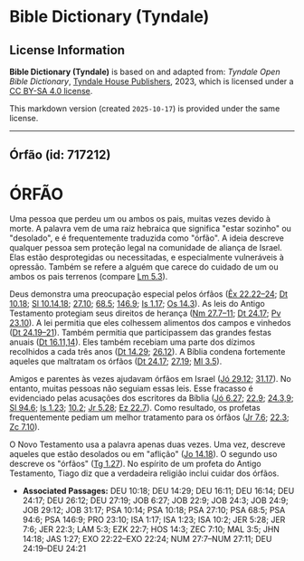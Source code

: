 # Bible Dictionary (Tyndale)

## License Information

**Bible Dictionary (Tyndale)** is based on and adapted from: _Tyndale Open Bible Dictionary_, [Tyndale House Publishers](https://tyndaleopenresources.com/), 2023, which is licensed under a [CC BY-SA 4.0 license](https://creativecommons.org/licenses/by-sa/4.0/legalcode.en).

This markdown version (created `2025-10-17`) is provided under the same license.



--------------------------------

## Órfão (id: 717212)

ÓRFÃO
=====

Uma pessoa que perdeu um ou ambos os pais, muitas vezes devido à morte. A palavra vem de uma raiz hebraica que significa "estar sozinho" ou "desolado", e é frequentemente traduzida como "órfão". A ideia descreve qualquer pessoa sem proteção legal na comunidade de aliança de Israel. Elas estão desprotegidas ou necessitadas, e especialmente vulneráveis à opressão. Também se refere a alguém que carece do cuidado de um ou ambos os pais terrenos (compare [Lm 5\.3](https://ref.ly/Lam5:3)).

Deus demonstra uma preocupação especial pelos órfãos ([Êx 22\.22–24](https://ref.ly/Exod22:22-Exod22:24); [Dt 10\.18](https://ref.ly/Deut10:18); [Sl 10\.14,18](https://ref.ly/Ps10:14,Ps10:18); [27\.10](https://ref.ly/Ps27:10); [68\.5](https://ref.ly/Ps68:5); [146\.9](https://ref.ly/Ps146:9); [Is 1\.17](https://ref.ly/Isa1:17); [Os 14\.3](https://ref.ly/Hos14:3)). As leis do Antigo Testamento protegiam seus direitos de herança ([Nm 27\.7–11](https://ref.ly/Num27:7-Num27:11); [Dt 24\.17](https://ref.ly/Deut24:17); [Pv 23\.10](https://ref.ly/Prov23:10)). A lei permitia que eles colhessem alimentos dos campos e vinhedos ([Dt 24\.19–21](https://ref.ly/Deut24:19-Deut24:21)). Também permitia que participassem das grandes festas anuais ([Dt 16\.11,14](https://ref.ly/Deut16:11,Deut16:14)). Eles também recebiam uma parte dos dízimos recolhidos a cada três anos ([Dt 14\.29](https://ref.ly/Deut14:29); [26\.12](https://ref.ly/Deut26:12)). A Bíblia condena fortemente aqueles que maltratam os órfãos ([Dt 24\.17](https://ref.ly/Deut24:17); [27\.19](https://ref.ly/Deut27:19); [Ml 3\.5](https://ref.ly/Mal3:5)).

Amigos e parentes às vezes ajudavam órfãos em Israel ([Jó 29\.12](https://ref.ly/Job29:12); [31\.17](https://ref.ly/Job31:17)). No entanto, muitas pessoas não seguiam essas leis. Esse fracasso é evidenciado pelas acusações dos escritores da Bíblia ([Jó 6\.27](https://ref.ly/Job6:27); [22\.9](https://ref.ly/Job22:9); [24\.3,9](https://ref.ly/Job24:3,Job24:9); [Sl 94\.6](https://ref.ly/Ps94:6); [Is 1\.23](https://ref.ly/Isa1:23); [10\.2](https://ref.ly/Isa10:2); [Jr 5\.28](https://ref.ly/Jer5:28); [Ez 22\.7](https://ref.ly/Ezek22:7)). Como resultado, os profetas frequentemente pediam um melhor tratamento para os órfãos ([Jr 7\.6](https://ref.ly/Jer7:6); [22\.3](https://ref.ly/Jer22:3); [Zc 7\.10](https://ref.ly/Zech7:10)).

O Novo Testamento usa a palavra apenas duas vezes. Uma vez, descreve aqueles que estão desolados ou em "aflição" ([Jo 14\.18](https://ref.ly/John14:18)). O segundo uso descreve os "órfãos" ([Tg 1\.27](https://ref.ly/Jas1:27)). No espírito de um profeta do Antigo Testamento, Tiago diz que a verdadeira religião inclui cuidar dos órfãos.

* **Associated Passages:** DEU 10:18; DEU 14:29; DEU 16:11; DEU 16:14; DEU 24:17; DEU 26:12; DEU 27:19; JOB 6:27; JOB 22:9; JOB 24:3; JOB 24:9; JOB 29:12; JOB 31:17; PSA 10:14; PSA 10:18; PSA 27:10; PSA 68:5; PSA 94:6; PSA 146:9; PRO 23:10; ISA 1:17; ISA 1:23; ISA 10:2; JER 5:28; JER 7:6; JER 22:3; LAM 5:3; EZK 22:7; HOS 14:3; ZEC 7:10; MAL 3:5; JHN 14:18; JAS 1:27; EXO 22:22–EXO 22:24; NUM 27:7–NUM 27:11; DEU 24:19–DEU 24:21

